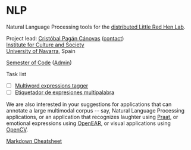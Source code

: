 NLP
===

Natural Language Processing tools for the <a href="http://redhenlab.org">distributed Little Red Hen Lab</a>.

Project lead: <a href="https://github.com/cpcanovas">Cristóbal Pagán Cánovas</a> ([contact](https://sites.google.com/site/cristobalpagancanovas/contact))<br>
<a href="http://www.unav.edu/web/instituto-cultura-y-sociedad">Institute for Culture and Society</a><br>
<a href="http://www.unav.edu">University of Navarra</a>, Spain

[Semester of Code](http://semesterofcode.com) ([Admin](http://vps.semesterofcode.com))

Task list

- [ ] [Multiword expressions tagger](https://github.com/RedHenLab/NLP/issues/1)
- [ ] [Etiquetador de expresiones multipalabra](https://github.com/RedHenLab/NLP/issues/2)

We are also interested in your suggestions for applications that can annotate a large multimodal corpus -- say, Natural Language Processing applications, or an application that recognizes laughter using [Praat](http://www.fon.hum.uva.nl/praat/), or emotional expressions using [OpenEAR](http://sourceforge.net/projects/openart/), or visual applications using [OpenCV](http://opencv.org/).

[Markdown Cheatsheet](https://github.com/adam-p/markdown-here/wiki/Markdown-Cheatsheet)
